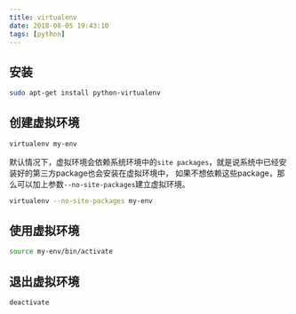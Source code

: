 ```yaml
---
title: virtualenv
date: 2018-08-05 19:43:10
tags: [python]
---
```


## 安装

```bash
sudo apt-get install python-virtualenv
```

## 创建虚拟环境

```bash
virtualenv my-env
```

默认情况下，虚拟环境会依赖系统环境中的`site packages`，就是说系统中已经安装好的第三方package也会安装在虚拟环境中，
如果不想依赖这些package，那么可以加上参数`--no-site-packages`建立虚拟环境。

```bash
virtualenv --no-site-packages my-env
```

## 使用虚拟环境

```bash
source my-env/bin/activate
```

## 退出虚拟环境

```bash
deactivate
```
